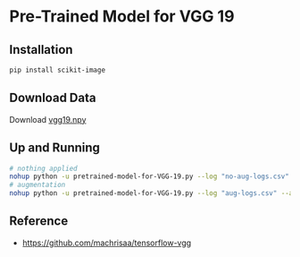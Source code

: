 # Pre-Trained Model for VGG 19

## Installation

``` bash
pip install scikit-image
```

## Download Data

Download [vgg19.npy](https://mega.nz/!xZ8glS6J!MAnE91ND_WyfZ_8mvkuSa2YcA7q-1ehfSm-Q1fxOvvs)

## Up and Running

``` bash
# nothing applied
nohup python -u pretrained-model-for-VGG-19.py --log "no-aug-logs.csv" &
# augmentation
nohup python -u pretrained-model-for-VGG-19.py --log "aug-logs.csv" --aug &
```

## Reference

- <https://github.com/machrisaa/tensorflow-vgg>
